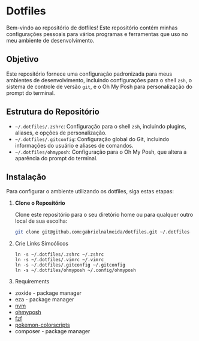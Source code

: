 # Dotfiles

Bem-vindo ao repositório de dotfiles! Este repositório contém minhas configurações pessoais para vários programas e ferramentas que uso no meu ambiente de desenvolvimento.

## Objetivo

Este repositório fornece uma configuração padronizada para meus ambientes de desenvolvimento, incluindo configurações para o shell `zsh`, o sistema de controle de versão `git`, e o Oh My Posh para personalização do prompt do terminal.

## Estrutura do Repositório

- `~/.dotfiles/.zshrc`: Configuração para o shell `zsh`, incluindo plugins, aliases, e opções de personalização.
- `~/.dotfiles/.gitconfig`: Configuração global do Git, incluindo informações do usuário e aliases de comandos.
- `~/.dotfiles/ohmyposh`: Configuração para o Oh My Posh, que altera a aparência do prompt do terminal.

## Instalação

Para configurar o ambiente utilizando os dotfiles, siga estas etapas:

1. **Clone o Repositório**

   Clone este repositório para o seu diretório home ou para qualquer outro local de sua escolha:

   ```bash
   git clone git@github.com:gabrielnalmeida/dotfiles.git ~/.dotfiles

2. Crie Links Simoólicos
    
    ```
    ln -s ~/.dotfiles/.zshrc ~/.zshrc
    ln -s ~/.dotfiles/.vimrc ~/.vimrc
    ln -s ~/.dotfiles/.gitconfig ~/.gitconfig
    ln -s ~/.dotfiles/ohmyposh ~/.config/ohmyposh
    ```

3. Requirements
  - zoxide - package manager
  - eza - package manager
  - [nvm](https://nodejs.org/en/download/package-manager)
  - [ohmyposh](https://ohmyposh.dev/docs/installation/linux)
  - [fzf](https://github.com/junegunn/fzf.git)
  - [pokemon-colorscripts](https://gitlab.com/phoneybadger/pokemon-colorscripts#installation)
  - composer - package manager
